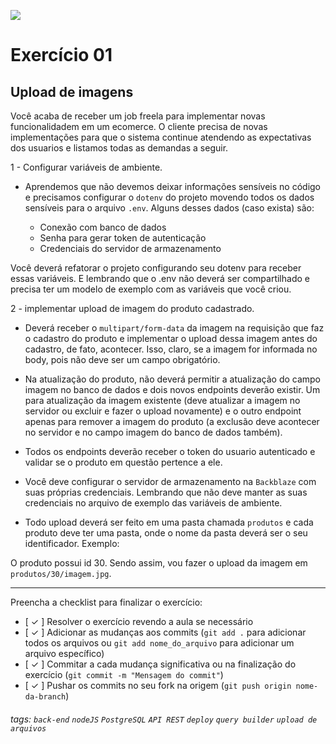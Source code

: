 ![](https://i.imgur.com/xG74tOh.png)

# Exercício 01

## Upload de imagens

Você acaba de receber um job freela para implementar novas funcionalidadem em um ecomerce. O cliente precisa de novas implementações para que o sistema continue atendendo as expectativas dos usuarios e listamos todas as demandas a seguir.

1 - Configurar variáveis de ambiente.

- Aprendemos que não devemos deixar informações sensíveis no código e precisamos configurar o `dotenv` do projeto movendo todos os dados sensíveis para o arquivo `.env`. Alguns desses dados (caso exista) são:

  - Conexão com banco de dados
  - Senha para gerar token de autenticação
  - Credenciais do servidor de armazenamento

Você deverá refatorar o projeto configurando seu dotenv para receber essas variáveis. E lembrando que o .env não deverá ser compartilhado e precisa ter um modelo de exemplo com as variáveis que você criou.

2 - implementar upload de imagem do produto cadastrado.

- Deverá receber o `multipart/form-data` da imagem na requisição que faz o cadastro do produto e implementar o upload dessa imagem antes do cadastro, de fato, acontecer. Isso, claro, se a imagem for informada no body, pois não deve ser um campo obrigatório.

- Na atualização do produto, não deverá permitir a atualização do campo imagem no banco de dados e dois novos endpoints deverão existir. Um para atualização da imagem existente (deve atualizar a imagem no servidor ou excluir e fazer o upload novamente) e o outro endpoint apenas para remover a imagem do produto (a exclusão deve acontecer no servidor e no campo imagem do banco de dados também).

- Todos os endpoints deverão receber o token do usuario autenticado e validar se o produto em questão pertence a ele.

- Você deve configurar o servidor de armazenamento na `Backblaze` com suas próprias credenciais. Lembrando que não deve manter as suas credenciais no arquivo de exemplo das variáveis de ambiente.

- Todo upload deverá ser feito em uma pasta chamada `produtos` e cada produto deve ter uma pasta, onde o nome da pasta deverá ser o seu identificador. Exemplo:

O produto possui id 30. Sendo assim, vou fazer o upload da imagem em `produtos/30/imagem.jpg`.

---

Preencha a checklist para finalizar o exercício:

- [ ✓ ] Resolver o exercício revendo a aula se necessário
- [ ✓ ] Adicionar as mudanças aos commits (`git add .` para adicionar todos os arquivos ou `git add nome_do_arquivo` para adicionar um arquivo específico)
- [ ✓ ] Commitar a cada mudança significativa ou na finalização do exercício (`git commit -m "Mensagem do commit"`)
- [ ✓ ] Pushar os commits no seu fork na origem (`git push origin nome-da-branch`)

###### tags: `back-end` `nodeJS` `PostgreSQL` `API REST` `deploy` `query builder` `upload de arquivos`
